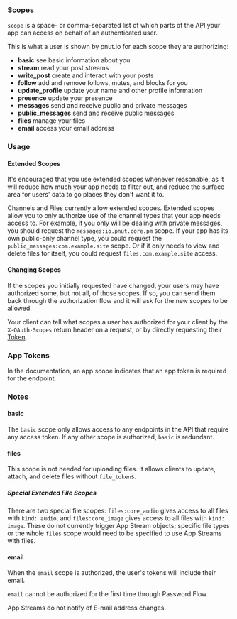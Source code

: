### Scopes

`scope` is a space- or comma-separated list of which parts of the API your app can access on behalf of an authenticated user.

This is what a user is shown by pnut.io for each scope they are authorizing:

* **basic** see basic information about you
* **stream** read your post streams
* **write_post** create and interact with your posts
* **follow** add and remove follows, mutes, and blocks for you
* **update_profile** update your name and other profile information
* **presence** update your presence
* **messages** send and receive public and private messages
* **public_messages** send and receive public messages
* **files** manage your files
* **email** access your email address


### Usage

#### Extended Scopes

It's encouraged that you use extended scopes whenever reasonable, as it will reduce how much your app needs to filter out, and reduce the surface area for users' data to go places they don't want it to.

Channels and Files currently allow extended scopes. Extended scopes allow you to only authorize use of the channel types that your app needs access to. For example, if you only will be dealing with private messages, you should request the `messages:io.pnut.core.pm` scope. If your app has its own public-only channel type, you could request the `public_messages:com.example.site` scope. Or if it only needs to view and delete files for itself, you could request `files:com.example.site` access.


#### Changing Scopes

If the scopes you initially requested have changed, your users may have authorized some, but not all, of those scopes. If so, you can send them back through the authorization flow and it will ask for the new scopes to be allowed.

Your client can tell what scopes a user has authorized for your client by the `X-OAuth-Scopes` return header on a request, or by directly requesting their [Token](../resources/token#get-token).


### App Tokens

In the documentation, an <span class="endpoint-meta" style="float:none"><i class="fa fa-lock" aria-hidden="true"></i> app</span> scope indicates that an app token is required for the endpoint.


### Notes

#### basic

The `basic` scope only allows access to any endpoints in the API that require <span class="endpoint-meta" style="float:none"><i class="fa fa-lock" aria-hidden="true"></i> any</span> access token. If any other scope is authorized, `basic` is redundant.


#### files

This scope is not needed for uploading files. It allows clients to update, attach, and delete files without `file_token`s.

##### Special Extended File Scopes

There are two special file scopes: `files:core_audio` gives access to all files with `kind: audio`, and `files:core_image` gives access to all files with `kind: image`. These do not currently trigger App Stream objects; specific file types or the whole `files` scope would need to be specified to use App Streams with files.


#### email

When the `email` scope is authorized, the user's tokens will include their email.

`email` cannot be authorized for the first time through Password Flow.

App Streams do not notify of E-mail address changes.